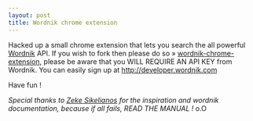```yaml
---
layout: post
title: Wordnik chrome extension
---
```


Hacked up a small chrome extension that lets you search the all powerful [Wordnik](http://www.wordnik.com) API.
If you wish to fork then please do so &raquo; [wordnik-chrome-extension](https://github.com/dkabistan/wordnik-chrome-extension), please be aware that you WILL REQUIRE AN API KEY from Wordnik. You can easily sign up at http://developer.wordnik.com

Have fun !


_Special thanks to [Zeke Sikelianos](http://github.com/zeke) for the inspiration and wordnik documentation, because if all fails, READ THE MANUAL !_ o.O